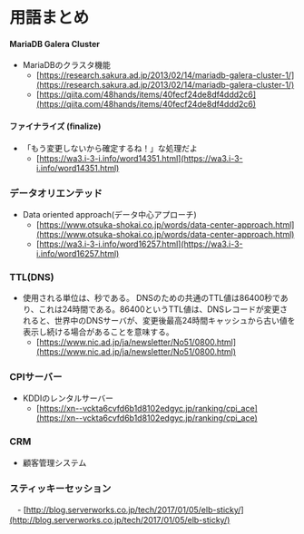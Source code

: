 ﻿# 用語まとめ

#### MariaDB Galera Cluster
- MariaDBのクラスタ機能
	- [https://research.sakura.ad.jp/2013/02/14/mariadb-galera-cluster-1/](https://research.sakura.ad.jp/2013/02/14/mariadb-galera-cluster-1/)
	- [https://qiita.com/48hands/items/40fecf24de8df4ddd2c6](https://qiita.com/48hands/items/40fecf24de8df4ddd2c6)


#### ファイナライズ (finalize)
- 「もう変更しないから確定するね！」な処理だよ
	- [https://wa3.i-3-i.info/word14351.html](https://wa3.i-3-i.info/word14351.html)

### データオリエンテッド
- Data oriented approach(データ中心アプローチ)
	- [https://www.otsuka-shokai.co.jp/words/data-center-approach.html](https://www.otsuka-shokai.co.jp/words/data-center-approach.html)
	- [https://wa3.i-3-i.info/word16257.html](https://wa3.i-3-i.info/word16257.html)

### TTL(DNS)
- 使用される単位は、秒である。 DNSのための共通のTTL値は86400秒であり、これは24時間である。86400というTTL値は、DNSレコードが変更されると、世界中のDNSサーバが、変更後最高24時間キャッシュから古い値を表示し続ける場合があることを意味する。
	- [https://www.nic.ad.jp/ja/newsletter/No51/0800.html](https://www.nic.ad.jp/ja/newsletter/No51/0800.html)

### CPIサーバー
- KDDIのレンタルサーバー
	- [https://xn--vckta6cvfd6b1d8102edgyc.jp/ranking/cpi_ace](https://xn--vckta6cvfd6b1d8102edgyc.jp/ranking/cpi_ace)

### CRM
- 顧客管理システム

### スティッキーセッション
　- [http://blog.serverworks.co.jp/tech/2017/01/05/elb-sticky/](http://blog.serverworks.co.jp/tech/2017/01/05/elb-sticky/)

